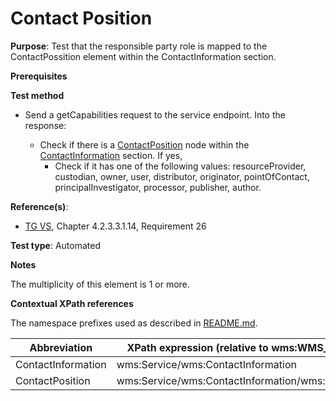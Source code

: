 # Contact Position

**Purpose**: Test that the responsible party role is mapped to the ContactPossition element within the ContactInformation section.

**Prerequisites**

**Test method**

* Send a getCapabilities request to the service endpoint. Into the response:

  * Check if there is a [ContactPosition](#ContactPosition) node within the [ContactInformation](#ContactInformation) section. If yes,
    * Check if it has one of the following values: resourceProvider, custodian, owner, user, distributor, originator, pointOfContact, principalInvestigator, processor, publisher, author.

**Reference(s)**:
* [TG VS](./README.md#ref_TG_VS), Chapter 4.2.3.3.1.14, Requirement 26

**Test type**: Automated

**Notes**

The multiplicity of this element is 1 or more.

**Contextual XPath references**

The namespace prefixes used as described in [README.md](./README.md#namespaces).

Abbreviation                                               |  XPath expression (relative to wms:WMS_Capabilities)
---------------------------------------------------------- | -------------------------------------------------------------------------
ContactInformation <a name="ContactInformation"></a> | wms:Service/wms:ContactInformation
ContactPosition <a name="ContactPosition"></a> | wms:Service/wms:ContactInformation/wms:ContactPosition
